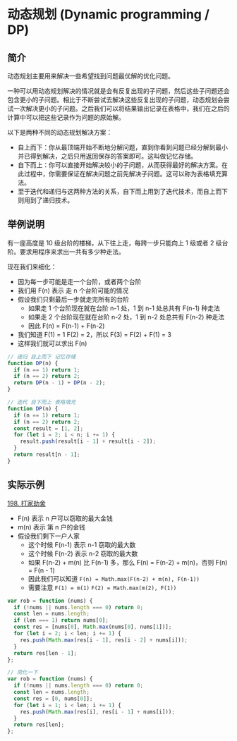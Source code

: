 # 动态规划 (Dynamic programming / DP)

## 简介

动态规划主要用来解决一些希望找到问题最优解的优化问题。

一种可以用动态规划解决的情况就是会有反复出现的子问题，然后这些子问题还会包含更小的子问题。相比于不断尝试去解决这些反复出现的子问题，动态规划会尝试一次解决更小的子问题。之后我们可以将结果输出记录在表格中，我们在之后的计算中可以把这些记录作为问题的原始解。

以下是两种不同的动态规划解决方案：

- 自上而下：你从最顶端开始不断地分解问题，直到你看到问题已经分解到最小并已得到解决，之后只用返回保存的答案即可。这叫做记忆存储。
- 自下而上：你可以直接开始解决较小的子问题，从而获得最好的解决方案。在此过程中，你需要保证在解决问题之前先解决子问题。这可以称为表格填充算法。
- 至于迭代和递归与这两种方法的关系，自下而上用到了迭代技术，而自上而下则用到了递归技术。

## 举例说明

有一座高度是 10 级台阶的楼梯，从下往上走，每跨一步只能向上 1 级或者 2 级台阶。要求用程序来求出一共有多少种走法。

现在我们来细化：

- 因为每一步可能是走一个台阶，或者两个台阶
- 我们用 F(n) 表示 走 n 个台阶可能的情况
- 假设我们只剩最后一步就走完所有的台阶
  - 如果走 1 个台阶现在就在台阶 n-1 处，1 到 n-1 处总共有 F(n-1) 种走法
  - 如果走 2 个台阶现在就在台阶 n-2 处，1 到 n-2 处总共有 F(n-2) 种走法
  - 因此 F(n) = F(n-1) + F(n-2)
- 我们知道 F(1) = 1 F(2) = 2，所以 F(3) = F(2) + F(1) = 3
- 这样我们就可以求出 F(n)

```js
// 递归 自上而下 记忆存储
function DP(n) {
  if (n == 1) return 1;
  if (n == 2) return 2;
  return DP(n - 1) + DP(n - 2);
}

// 迭代 自下而上 表格填充
function DP(n) {
  if (n == 1) return 1;
  if (n == 2) return 2;
  const result = [1, 2];
  for (let i = 2; i < n; i += 1) {
    result.push(result[i - 1] + result[i - 2]);
  }
  return result[n - 1];
}
```

## 实际示例

[198. 打家劫舍](https://leetcode-cn.com/problems/house-robber/)

- F(n) 表示 n 户可以窃取的最大金钱
- m(n) 表示 第 n 户的金钱
- 假设我们剩下一户人家
  - 这个时候 F(n-1) 表示 n-1 窃取的最大数
  - 这个时候 F(n-2) 表示 n-2 窃取的最大数
  - 如果 F(n-2) + m(n) 比 F(n-1) 多，那么 F(n) = F(n-2) + m(n)，否则 F(n) = F(n - 1)
  - 因此我们可以知道 `F(n) = Math.max(F(n-2) + m(n), F(n-1))`
  - 需要注意 `F(1) = m(1)` `F(2) = Math.max(m(2), F(1))`

```js
var rob = function (nums) {
  if (!nums || nums.length === 0) return 0;
  const len = nums.length;
  if (len === 1) return nums[0];
  const res = [nums[0], Math.max(nums[0], nums[1])];
  for (let i = 2; i < len; i += 1) {
    res.push(Math.max(res[i - 1], res[i - 2] + nums[i]));
  }
  return res[len - 1];
};

// 简化一下
var rob = function (nums) {
  if (!nums || nums.length === 0) return 0;
  const len = nums.length;
  const res = [0, nums[0]];
  for (let i = 1; i < len; i += 1) {
    res.push(Math.max(res[i], res[i - 1] + nums[i]));
  }
  return res[len];
};
```
